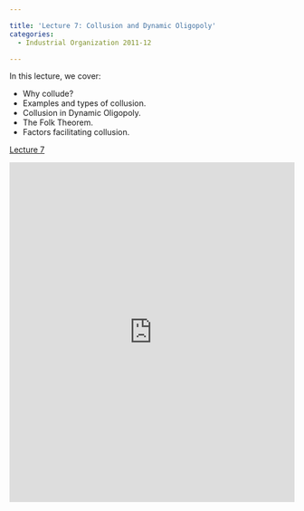 ```yaml
---

title: 'Lecture 7: Collusion and Dynamic Oligopoly'
categories:
  - Industrial Organization 2011-12

---
```

In this lecture, we cover:
  * Why collude?
  * Examples and types of collusion.
  * Collusion in Dynamic Oligopoly.
  * The Folk Theorem.
  * Factors facilitating collusion.

<a title="View Lecture 7 on Scribd" href="https://www.scribd.com/doc/73124401/Lecture-7" >Lecture 7</a>

<iframe src="https://www.scribd.com/embeds/73124401/content?start_page=1&view_mode=slideshow&access_key=key-1qrlaoftrd3tpwyxy7sa" data-auto-height="true" data-aspect-ratio="1.33333333333333" scrolling="no" width="100%" height="600" frameborder="0"></iframe>